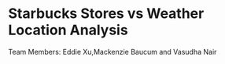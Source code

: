 # Starbucks Stores vs Weather Location Analysis
Team Members: Eddie Xu,Mackenzie Baucum and Vasudha Nair
